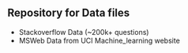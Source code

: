 ## Repository for Data files
  - Stackoverflow Data (~200k+ questions)
  - MSWeb Data from UCI Machine_learning website
